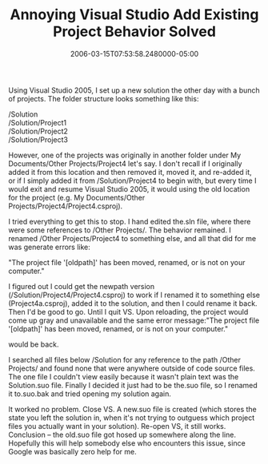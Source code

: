 ﻿---
title: Annoying Visual Studio Add Existing Project Behavior Solved
date: "2006-03-15T07:53:58.2480000-05:00"
description: Using Visual Studio 2005, I set up a new solution the other day with a bunch of projects.
featuredImage: /img/default-post-image.jpg
---

Using Visual Studio 2005, I set up a new solution the other day with a bunch of projects. The folder structure looks something like this:

/Solution\
/Solution/Project1\
/Solution/Project2\
/Solution/Project3

However, one of the projects was originally in another folder under My Documents/Other Projects/Project4 let's say. I don't recall if I originally added it from this location and then removed it, moved it, and re-added it, or if I simply added it from /Solution/Project4 to begin with, but every time I would exit and resume Visual Studio 2005, it would using the old location for the project (e.g. My Documents/Other Projects/Project4/Project4.csproj).

I tried everything to get this to stop. I hand edited the.sln file, where there were some references to /Other Projects/. The behavior remained. I renamed /Other Projects/Project4 to something else, and all that did for me was generate errors like:

"The project file '\[oldpath]' has been moved, renamed, or is not on your computer."

I figured out I could get the newpath version (/Solution/Project4/Project4.csproj) to work if I renamed it to something else (Project4a.csproj), added it to the solution, and then I could rename it back. Then I'd be good to go. Until I quit VS. Upon reloading, the project would come up gray and unavailable and the same error message:"The project file '\[oldpath]' has been moved, renamed, or is not on your computer."

would be back.

I searched all files below /Solution for any reference to the path /Other Projects/ and found none that were anywhere outside of code source files. The one file I couldn't view easily because it wasn't plain text was the Solution.suo file. Finally I decided it just had to be the.suo file, so I renamed it to.suo.bak and tried opening my solution again.

It worked no problem. Close VS. A new.suo file is created (which stores the state you left the solution in, when it's not trying to outguess which project files you actually want in your solution). Re-open VS, it still works. Conclusion – the old.suo file got hosed up somewhere along the line. Hopefully this will help somebody else who encounters this issue, since Google was basically zero help for me.


